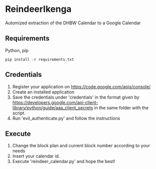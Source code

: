 ReindeerIkenga
==============

Automized extraction of the DHBW Calendar to a Google Calendar

Requirements
-------------
Python, pip

	pip install -r requirements.txt
	
Credentials
-------------

1.	Register your application on https://code.google.com/apis/console/
2.	Create an installed application
3.	Save the credentials under 'credentials' in the format given by https://developers.google.com/api-client-library/python/guide/aaa_client_secrets in the same folder with the script. 
4.	Run 'evil_authenticate.py' and follow the instructions



Execute
-------------

1.	Change the block plan and current block number according to your needs
2.	Insert your calendar id.
3.	Execute 'reindeer_calendar.py' and hope the best!
